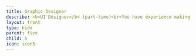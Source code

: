 ```yaml
---
title: Graphic Designer
describe: <b>UI Designer</b> (part-time)<br>You have experience making pixel-perfect responsive designs that are eye-catching and easy to use, and have Experience with Figma or Xd is a must.Interest or experience in UX is a bonus.<br><br><a href= "mailto:jobs@koii.network">Learn more and apply.</a>
layout: front
type: hide
parent: five
child: 5
icon: icon5
---
```

